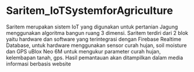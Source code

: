 # Saritem_IoTSystemforAgriculture
Saritem merupakan sistem IoT yang digunakan untuk pertanian Jagung menggunakan algoritma bangun ruang 3 dimensi. Saritem terdiri dari 2 blok yaitu hardware dan software yang terintegrasi dengan Firebase Realtime Database, untuk hardware menggunakan sensor curah hujan, soil moisture dan GPS uBlox Neo 6M untuk mengukur parameter curah hujan, kelembapan tanah, gps. Hasil pemantauan akan ditampilkan dalam media informasi berbasis website 
